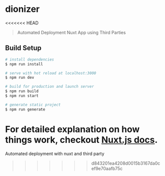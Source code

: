 # dionizer
<<<<<<< HEAD

> Automated Deployment Nuxt App using Third Parties

## Build Setup

``` bash
# install dependencies
$ npm run install

# serve with hot reload at localhost:3000
$ npm run dev

# build for production and launch server
$ npm run build
$ npm run start

# generate static project
$ npm run generate
```

For detailed explanation on how things work, checkout [Nuxt.js docs](https://nuxtjs.org).
=======
Automated deployment with nuxt and third party
>>>>>>> d843201ea4208d0015b3167da0cef9e70aafb75c
